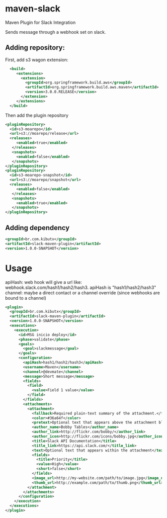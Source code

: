 # maven-slack
Maven Plugin for Slack Integration

Sends message through a webhook set on slack.

Adding repository:
----------------------
First, add s3 wagon extension:
```xml
  <build>  
     <extensions>  
       <extension>  
         <groupId>org.springframework.build.aws</groupId>  
         <artifactId>org.springframework.build.aws.maven</artifactId>  
         <version>3.0.0.RELEASE</version>  
       </extension>  
     </extensions>  
  </build>
```
Then add the plugin repository
```xml
<pluginRepository>
  <id>s3-moarepo</id>
  <url>s3://moarepo/release</url>
  <releases>  
     <enabled>true</enabled>  
   </releases>  
   <snapshots>  
     <enabled>false</enabled>  
   </snapshots> 
</pluginRepository>
<pluginRepository>
  <id>s3-moarepo-snapshot</id>
  <url>s3://moarepo/snapshot</url>
  <releases>  
     <enabled>false</enabled>  
   </releases>  
   <snapshots>  
     <enabled>true</enabled>  
   </snapshots> 
</pluginRepository>
```
Adding dependency
----------------------
```xml
<groupId>br.com.kibutx</groupId>
<artifactId>slack-maven-plugin</artifactId>
<version>1.0.0-SNAPSHOT</version>
```
Usage
======
apiHash: web hook will give a url like: webhook.slack.com/hash1/hash2/hash3. apiHash is "hash1/hash2/hash3"
channel: maybe a direct contact or a channel override (since webhooks are bound to a channel)
```xml
<plugin>
  <groupId>br.com.kibutx</groupId>
  <artifactId>slack-maven-plugin</artifactId>
  <version>1.0.0-SNAPSHOT</version>
  <executions>
    <execution>
      <id>MSG inicio deploy</id>
      <phase>validate</phase>
      <goals>
        <goal>slackmessage</goal>
      </goals>
      <configuration>
        <apiHash>hash1/hash2/hash3</apiHash>
        <username>Maven</username>
        <channel>@devmate</channel>
        <message>Short message</message>
        <fields>
          <field>
            <value>Field 1 value</value>
          </field>
        </fields>
        <attachments>
          <attachment>
            <fallback>Required plain-text summary of the attachment.</fallback>
            <color>#36a64f</color>
            <pretext>Optional text that appears above the attachment block</pretext>
            <author_name>Bobby Tables</author_name>
            <author_link>http://flickr.com/bobby/</author_link>
            <author_icon>http://flickr.com/icons/bobby.jpg</author_icon>
            <title>Slack API Documentation</title>
            <title_link>https://api.slack.com/</title_link>
            <text>Optional text that appears within the attachment</text>
            <fields>
              <title>Priority</title>
              <value>High</value>
              <short>false</short>
            </fields>
            <image_url>http://my-website.com/path/to/image.jpg</image_url>
            <thumb_url>http://example.com/path/to/thumb.png</thumb_url>
          </attachment>
        </attachments>
      </configuration>
    </execution>
  </executions>
</plugin>
```

